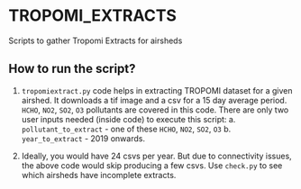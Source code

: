 # TROPOMI_EXTRACTS
Scripts to gather Tropomi Extracts for airsheds

## How to run the script?

1. `tropomiextract.py` code helps in extracting TROPOMI dataset for a given airshed. It downloads a tif image and a csv for a 15 day average period. `HCHO`, `NO2`, `SO2`, `O3` pollutants are covered in this code. There are only two user inputs needed (inside code) to execute this script:
    a. `pollutant_to_extract` - one of these `HCHO`, `NO2`, `SO2`, `O3` 
    b. `year_to_extract` - 2019 onwards.

2. Ideally, you would have 24 csvs per year. But due to connectivity issues, the above code would skip producing a few csvs. Use `check.py` to see which airsheds have incomplete extracts.


